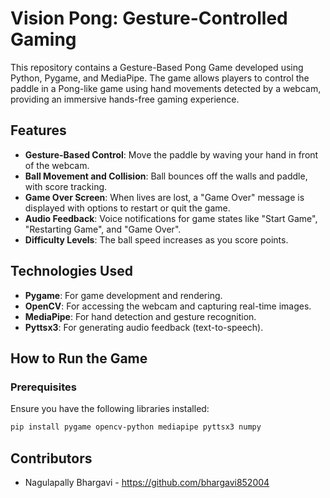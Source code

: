 # Vision Pong: Gesture-Controlled Gaming 

This repository contains a Gesture-Based Pong Game developed using Python, Pygame, and MediaPipe. The game allows players to control the paddle in a Pong-like game using hand movements detected by a webcam, providing an immersive hands-free gaming experience.

## Features

- **Gesture-Based Control**: Move the paddle by waving your hand in front of the webcam.
- **Ball Movement and Collision**: Ball bounces off the walls and paddle, with score tracking.
- **Game Over Screen**: When lives are lost, a "Game Over" message is displayed with options to restart or quit the game.
- **Audio Feedback**: Voice notifications for game states like "Start Game", "Restarting Game", and "Game Over".
- **Difficulty Levels**: The ball speed increases as you score points.

## Technologies Used

- **Pygame**: For game development and rendering.
- **OpenCV**: For accessing the webcam and capturing real-time images.
- **MediaPipe**: For hand detection and gesture recognition.
- **Pyttsx3**: For generating audio feedback (text-to-speech).

## How to Run the Game

### Prerequisites

Ensure you have the following libraries installed:

```bash
pip install pygame opencv-python mediapipe pyttsx3 numpy
```
## Contributors

- Nagulapally Bhargavi - https://github.com/bhargavi852004
